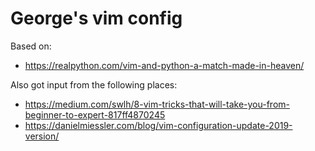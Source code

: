 # George's vim config

Based on:
- https://realpython.com/vim-and-python-a-match-made-in-heaven/

Also got input from the following places:

- https://medium.com/swlh/8-vim-tricks-that-will-take-you-from-beginner-to-expert-817ff4870245
- https://danielmiessler.com/blog/vim-configuration-update-2019-version/
